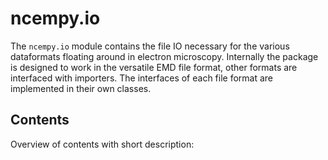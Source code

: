 # ncempy.io

The `ncempy.io` module contains the file IO necessary for the various dataformats floating around in electron microscopy. Internally the package is designed to work in the versatile EMD file format, other formats are interfaced with importers. The interfaces of each file format are implemented in their own classes.

## Contents

Overview of contents with short description:


